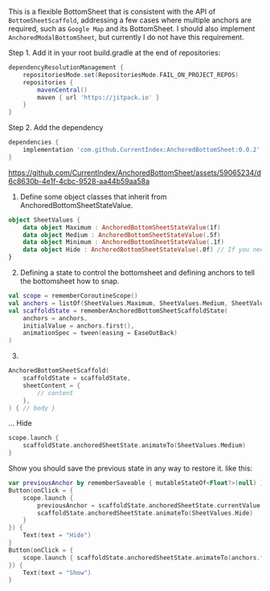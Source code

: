 This is a flexible BottomSheet that is consistent with the API of `BottomSheetScaffold`, addressing a few cases where multiple anchors are required, such as `Google Map` and its BottomSheet. I should also implement `AnchoredModalBottomSheet`, but currently I do not have this requirement.

Step 1. Add it in your root build.gradle at the end of repositories:
```groovy
dependencyResolutionManagement {
    repositoriesMode.set(RepositoriesMode.FAIL_ON_PROJECT_REPOS)
    repositories {
        mavenCentral()
        maven { url 'https://jitpack.io' }
    }
}
```

Step 2. Add the dependency
```groovy
dependencies {
    implementation 'com.github.CurrentIndex:AnchoredBottomSheet:0.0.2'
}
```


https://github.com/CurrentIndex/AnchoredBottomSheet/assets/59065234/d6c8630b-4e1f-4cbc-9528-aa44b59aa58a


1. Define some object classes that inherit from AnchoredBottomSheetStateValue.
```kotlin
object SheetValues {
    data object Maximum : AnchoredBottomSheetStateValue(1f)
    data object Medium : AnchoredBottomSheetStateValue(.5f)
    data object Minimum : AnchoredBottomSheetStateValue(.1f)
    data object Hide : AnchoredBottomSheetStateValue(.0f) // If you need to hide
}
```
2. Defining a state to control the bottomsheet and defining anchors to tell the bottomsheet how to snap.
```kotlin
val scope = rememberCoroutineScope()
val anchors = listOf(SheetValues.Maximum, SheetValues.Medium, SheetValues.Minimum, SheetValues.Hide)
val scaffoldState = rememberAnchoredBottomSheetScaffoldState(
    anchors = anchors,
    initialValue = anchors.first(),
    animationSpec = tween(easing = EaseOutBack)
)
```
3.
```kotlin
AnchoredBottomSheetScaffold(
    scaffoldState = scaffoldState,
    sheetContent = {
        // content
    },
) { // body }
```
...
Hide 
```kotlin
scope.launch {
    scaffoldState.anchoredSheetState.animateTo(SheetValues.Medium)
}
```
Show
you should save the previous state in any way to restore it. like this:
```kotlin
var previousAnchor by rememberSaveable { mutableStateOf<Float?>(null) }
Button(onClick = {
    scope.launch {
        previousAnchor = scaffoldState.anchoredSheetState.currentValue.value
        scaffoldState.anchoredSheetState.animateTo(SheetValues.Hide)
    }
}) {
    Text(text = "Hide")
}
Button(onClick = {
    scope.launch { scaffoldState.anchoredSheetState.animateTo(anchors.first { anchor -> previousAnchor == anchor.value }) }
}) {
    Text(text = "Show")
}
```
